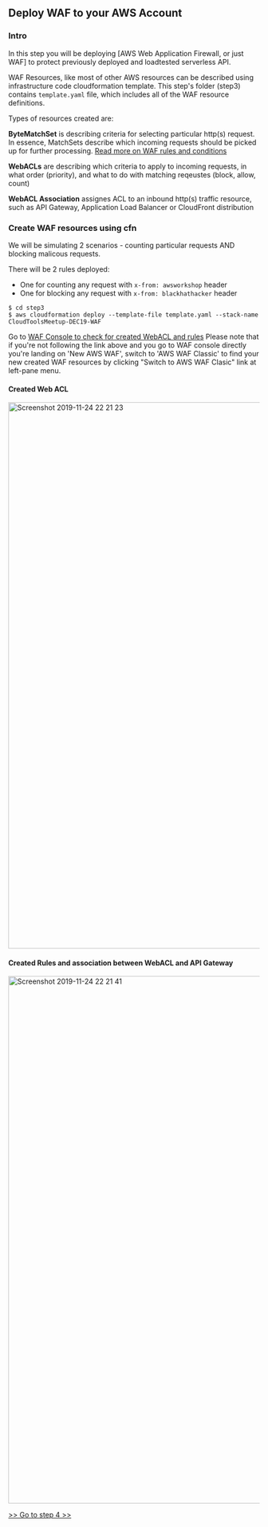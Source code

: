 ## Deploy WAF to your AWS Account

### Intro 

In this step you will be deploying [AWS Web Application Firewall, or just WAF]
to protect previously deployed and loadtested serverless API. 

WAF Resources, like most of other AWS resources can be described using
infrastructure code cloudformation template. This step's folder (step3)
contains `template.yaml` file, which includes all of the WAF resource definitions. 

Types of resources created are:

**ByteMatchSet** is describing criteria for selecting particular http(s) request. In essence, MatchSets describe which incoming requests should be picked up for further processing. [Read more on WAF rules and conditions](https://docs.aws.amazon.com/waf/latest/developerguide/how-aws-waf-works.html)

**WebACLs** are describing which criteria to apply to incoming requests, in what order (priority), and what to do with matching reqeustes (block, allow, count)

**WebACL Association** assignes ACL to an inbound http(s) traffic resource, 
such as API Gateway, Application Load Balancer or CloudFront distribution


### Create WAF resources using cfn
We will be simulating 2 scenarios - counting particular requests AND 
blocking malicous requests. 

There will be 2 rules deployed:
- One for counting any request with `x-from: awsworkshop` header
- One for blocking any request with `x-from: blackhathacker` header


```
$ cd step3
$ aws cloudformation deploy --template-file template.yaml --stack-name CloudToolsMeetup-DEC19-WAF

```

Go to [WAF Console to check for created WebACL and rules](https://console.aws.amazon.com/wafv2/home?region=us-east-2#/webacls)
Please note that if you're not following the link above and you go to WAF console directly you're landing on 'New AWS WAF', switch to 'AWS WAF Classic' to find your new created WAF resources by clicking "Switch to AWS WAF Clasic" link at left-pane menu.


#### Created Web ACL 
<img width="1094" alt="Screenshot 2019-11-24 22 21 23" src="https://user-images.githubusercontent.com/1170273/69493896-dd966f00-0f08-11ea-84f8-6501af4f23a4.png">

#### Created Rules and association between WebACL and API Gateway

<img width="1056" alt="Screenshot 2019-11-24 22 21 41" src="https://user-images.githubusercontent.com/1170273/69493897-df603280-0f08-11ea-9f36-86446f0ce78e.png">



[>> Go to step 4 >> ](../step4/README.md)
